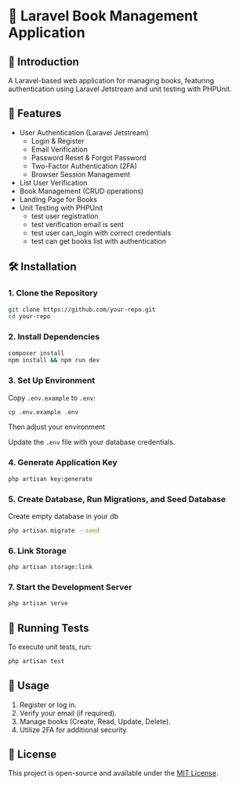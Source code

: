 # 📘 Laravel Book Management Application

## 🚀 Introduction

A Laravel-based web application for managing books, featuring authentication using Laravel Jetstream and unit testing with PHPUnit.

## 🎯 Features

-   User Authentication (Laravel Jetstream)
    -   Login & Register
    -   Email Verification
    -   Password Reset & Forgot Password
    -   Two-Factor Authentication (2FA)
    -   Browser Session Management
-   List User Verification
-   Book Management (CRUD operations)
-   Landing Page for Books
-   Unit Testing with PHPUnit
    -   test user registration
    -   test verification email is sent
    -   test user can_login with correct credentials
    -   test can get books list with authentication

## 🛠️ Installation

### 1. Clone the Repository

```sh
git clone https://github.com/your-repo.git
cd your-repo
```

### 2. Install Dependencies

```sh
composer install
npm install && npm run dev
```

### 3. Set Up Environment

Copy `.env.example` to `.env`:

```sh
cp .env.example .env
```

Then adjust your environment

Update the `.env` file with your database credentials.

### 4. Generate Application Key

```sh
php artisan key:generate
```

### 5. Create Database, Run Migrations, and Seed Database

Create empty database in your db

```sh
php artisan migrate --seed
```

### 6. Link Storage

```sh
php artisan storage:link
```

### 7. Start the Development Server

```sh
php artisan serve
```

## 🧪 Running Tests

To execute unit tests, run:

```sh
php artisan test
```

## 📌 Usage

1. Register or log in.
2. Verify your email (if required).
3. Manage books (Create, Read, Update, Delete).
4. Utilize 2FA for additional security.

## 📜 License

This project is open-source and available under the [MIT License](LICENSE).
